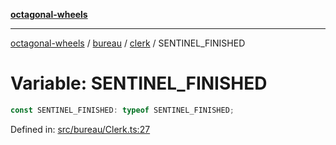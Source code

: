 [**octagonal-wheels**](../../../README.md)

***

[octagonal-wheels](../../../modules.md) / [bureau](../../README.md) / [clerk](../README.md) / SENTINEL\_FINISHED

# Variable: SENTINEL\_FINISHED

```ts
const SENTINEL_FINISHED: typeof SENTINEL_FINISHED;
```

Defined in: [src/bureau/Clerk.ts:27](https://github.com/vrtmrz/octagonal-wheels/blob/main/src/bureau/Clerk.ts#L27)
